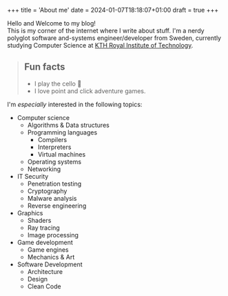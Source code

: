 +++
title = 'About me'
date = 2024-01-07T18:18:07+01:00
draft = true
+++

Hello and Welcome to my blog! \
This is my corner of the internet where I write about stuff.
I'm a nerdy polyglot software and-systems engineer/developer from Sweden,
currently studying Computer Science at [KTH Royal Institute of Technology](https://www.kth.se/en).

> ## Fun facts
> - I play the cello 🎻
> - I love point and click adventure games.

I'm *especially* interested in the following topics:
- Computer science
    - Algorithms & Data structures
    - Programming languages
        - Compilers
        - Interpreters
        - Virtual machines
    - Operating systems
    - Networking
- IT Security
    - Penetration testing
    - Cryptography
    - Malware analysis
    - Reverse engineering
- Graphics
    - Shaders
    - Ray tracing
    - Image processing
- Game development
    - Game engines
    - Mechanics & Art
- Software Development
    - Architecture
    - Design
    - Clean Code

